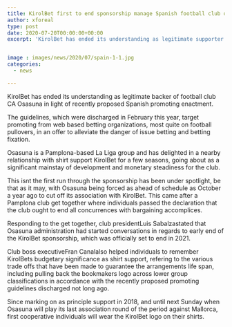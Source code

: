 ```yaml
---
title: KirolBet first to end sponsorship manage Spanish football club over new publicizing enactment
author: xforeal 
type: post
date: 2020-07-20T00:00:00+00:00
excerpt: 'KirolBet has ended its understanding as legitimate supporter of football club CA Osasuna in light of recently proposed Spanish publicizing legislation '


image : images/news/2020/07/spain-1-1.jpg
categories:
  - news

---
```

KirolBet has ended its understanding as legitimate backer of football club CA Osasuna in light of recently proposed Spanish promoting enactment. 

The guidelines, which were discharged in February this year, target promoting from web based betting organizations, most quite on football pullovers, in an offer to alleviate the danger of issue betting and betting fixation. 

Osasuna is a Pamplona-based La Liga group and has delighted in a nearby relationship with shirt support KirolBet for a few seasons, going about as a significant mainstay of development and monetary steadiness for the club. 

This isnt the first run through the sponsorship has been under spotlight, be that as it may, with Osasuna being forced as ahead of schedule as October a year ago to cut off its association with KirolBet. This came after a Pamplona club get together where individuals passed the declaration that the club ought to end all concurrences with bargaining accomplices. 

Responding to the get together, club presidentLuis Sabalzastated that Osasuna administration had started conversations in regards to early end of the KirolBet sponsorship, which was officially set to end in 2021. 

Club boss executiveFran Canalalso helped individuals to remember KirolBets budgetary significance as shirt support, refering to the various trade offs that have been made to guarantee the arrangements life span, including pulling back the bookmakers logo across lower group classifications in accordance with the recently proposed promoting guidelines discharged not long ago. 

Since marking on as principle support in 2018, and until next Sunday when Osasuna will play its last association round of the period against Mallorca, first cooperative individuals will wear the KirolBet logo on their shirts.